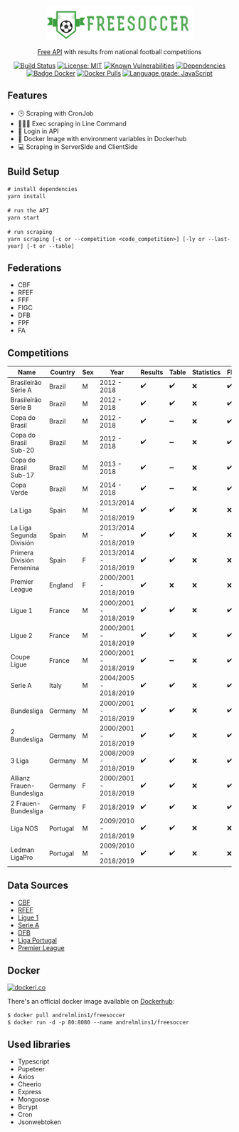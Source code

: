 <div align="center">

![FreeSoccer](https://raw.githubusercontent.com/andrelmlins/freesoccer/master/public/logo.png)

[Free API](https://www.apifreesoccer.com/) with results from national football competitions

[![Build Status](https://travis-ci.com/andrelmlins/freesoccer.svg?branch=master)](https://travis-ci.com/andrelmlins/freesoccer)
[![License: MIT](https://img.shields.io/badge/License-MIT-yellow.svg)](https://github.com/andrelmlins/freesoccer/blob/master/LICENSE)
[![Known Vulnerabilities](https://snyk.io/test/github/andrelmlins/freesoccer/badge.svg)](https://snyk.io/test/github/andrelmlins/freesoccer)
[![Dependencies](https://david-dm.org/andrelmlins/freesoccer.svg)](https://david-dm.org/andrelmlins/freesoccer)
[![Badge Docker](https://images.microbadger.com/badges/image/andrelmlins1/freesoccer.svg)](https://microbadger.com/images/andrelmlins1/freesoccer "Get your own image badge on microbadger.com")
[![Docker Pulls](https://img.shields.io/docker/pulls/andrelmlins1/freesoccer.svg)](https://hub.docker.com/r/andrelmlins1/freesoccer)
[![Language grade: JavaScript](https://img.shields.io/lgtm/grade/javascript/g/andrelmlins/freesoccer.svg?logo=lgtm&logoWidth=18)](https://lgtm.com/projects/g/andrelmlins/freesoccer/context:javascript)
</div>

## Features

* 🕒 Scraping with CronJob
* 👨🏾‍💻 Exec scraping in Line Command
* 🔐 Login in API
* 🐋 Docker Image with environment variables in Dockerhub
* 💻 Scraping in ServerSide and ClientSide

## Build Setup

```
# install dependencies
yarn install

# run the API
yarn start

# run scraping 
yarn scraping [-c or --competition <code_competition>] [-ly or --last-year] [-t or --table]
```

## Federations

- CBF
- RFEF
- FFF
- FIGC
- DFB
- FPF
- FA

## Competitions

| Name                      | Country  | Sex | Year                  | Results            | Table              | Statistics | Flags              |
| ------------------------- | -------- | --- | --------------------- | ------------------ | ------------------ | ---------- | ------------------ |
| Brasileirão Série A       | Brazil   | M   | 2012 - 2018           | ✔️ | ✔️ | ❌        | ✔️ |
| Brasileirão Série B       | Brazil   | M   | 2012 - 2018           | ✔️ | ✔️ | ❌        | ✔️ |
| Copa do Brasil            | Brazil   | M   | 2012 - 2018           | ✔️ | ➖        | ❌        | ✔️ |
| Copa do Brasil Sub-20     | Brazil   | M   | 2012 - 2018           | ✔️ | ➖        | ❌        | ✔️ |
| Copa do Brasil Sub-17     | Brazil   | M   | 2013 - 2018           | ✔️ | ➖        | ❌        | ✔️ |
| Copa Verde                | Brazil   | M   | 2014 - 2018           | ✔️ | ➖        | ❌        | ✔️ |
| La Liga                   | Spain    | M   | 2013/2014 - 2018/2019 | ✔️ | ✔️ | ❌        | ❌                |
| La Liga Segunda División  | Spain    | M   | 2013/2014 - 2018/2019 | ✔️ | ✔️ | ❌        | ❌                |
| Primera División Femenina | Spain    | F   | 2013/2014 - 2018/2019 | ✔️ | ✔️ | ❌        | ❌                |
| Premier League            | England  | F   | 2000/2001 - 2018/2019 | ✔️ | ❌                | ❌        | ❌                |
| Ligue 1                   | France   | M   | 2000/2001 - 2018/2019 | ✔️ | ✔️ | ❌        | ✔️ |
| Ligue 2                   | France   | M   | 2000/2001 - 2018/2019 | ✔️ | ✔️ | ❌        | ✔️ |
| Coupe Ligue               | France   | M   | 2000/2001 - 2018/2019 | ✔️ | ➖        | ❌        | ✔️ |
| Serie A                   | Italy    | M   | 2004/2005 - 2018/2019 | ✔️ | ✔️ | ❌        | ✔️ |
| Bundesliga                | Germany  | M   | 2000/2001 - 2018/2019 | ✔️ | ✔️ | ❌        | ✔️ |
| 2 Bundesliga              | Germany  | M   | 2000/2001 - 2018/2019 | ✔️ | ✔️ | ❌        | ✔️ |
| 3 Liga                    | Germany  | M   | 2008/2009 - 2018/2019 | ✔️ | ✔️ | ❌        | ✔️ |
| Allianz Frauen-Bundesliga | Germany  | F   | 2000/2001 - 2018/2019 | ✔️ | ✔️ | ❌        | ✔️ |
| 2 Frauen-Bundesliga       | Germany  | F   | 2018/2019             | ✔️ | ✔️ | ❌        | ✔️ |
| Liga NOS                  | Portugal | M   | 2009/2010 - 2018/2019 | ✔️ | ✔️ | ❌        | ❌                |
| Ledman LigaPro            | Portugal | M   | 2009/2010 - 2018/2019 | ✔️ | ✔️ | ❌        | ❌                |

## Data Sources

- [CBF](http://cbf.com.br/)
- [RFEF](http://www.rfef.es/)
- [Ligue 1](https://www.ligue1.com/)
- [Serie A](http://www.legaseriea.it/)
- [DFB](https://www.dfb.de/)
- [Liga Portugal](http://ligaportugal.pt/)
- [Premier League](https://www.premierleague.com/)


## Docker

[![dockeri.co](https://dockeri.co/image/andrelmlins1/freesoccer)](https://hub.docker.com/r/andrelmlins1/freesoccer)

There's an official docker image available on [Dockerhub](https://hub.docker.com/r/andrelmlins1/freesoccer):

```
$ docker pull andrelmlins1/freesoccer
$ docker run -d -p 80:8080 --name andrelmlins1/freesoccer
```

## Used libraries

* Typescript
* Pupeteer
* Axios
* Cheerio
* Express
* Mongoose
* Bcrypt
* Cron
* Jsonwebtoken
